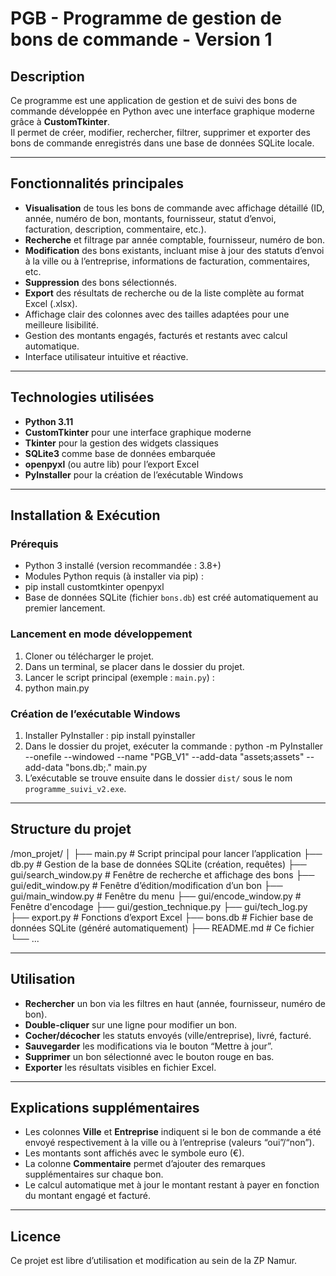 # PGB - Programme de gestion de bons de commande - Version 1

## Description

Ce programme est une application de gestion et de suivi des bons de commande développée en Python avec une interface graphique moderne grâce à **CustomTkinter**.  
Il permet de créer, modifier, rechercher, filtrer, supprimer et exporter des bons de commande enregistrés dans une base de données SQLite locale.

---

## Fonctionnalités principales

- **Visualisation** de tous les bons de commande avec affichage détaillé (ID, année, numéro de bon, montants, fournisseur, statut d’envoi, facturation, description, commentaire, etc.).
- **Recherche** et filtrage par année comptable, fournisseur, numéro de bon.
- **Modification** des bons existants, incluant mise à jour des statuts d’envoi à la ville ou à l’entreprise, informations de facturation, commentaires, etc.
- **Suppression** des bons sélectionnés.
- **Export** des résultats de recherche ou de la liste complète au format Excel (.xlsx).
- Affichage clair des colonnes avec des tailles adaptées pour une meilleure lisibilité.
- Gestion des montants engagés, facturés et restants avec calcul automatique.
- Interface utilisateur intuitive et réactive.

---

## Technologies utilisées

- **Python 3.11**
- **CustomTkinter** pour une interface graphique moderne
- **Tkinter** pour la gestion des widgets classiques
- **SQLite3** comme base de données embarquée
- **openpyxl** (ou autre lib) pour l’export Excel
- **PyInstaller** pour la création de l’exécutable Windows

---

## Installation & Exécution

### Prérequis

- Python 3 installé (version recommandée : 3.8+)
- Modules Python requis (à installer via pip) :
- pip install customtkinter openpyxl
- Base de données SQLite (fichier `bons.db`) est créé automatiquement au premier lancement.

### Lancement en mode développement

1. Cloner ou télécharger le projet.
2. Dans un terminal, se placer dans le dossier du projet.
3. Lancer le script principal (exemple : `main.py`) :
4. python main.py


### Création de l’exécutable Windows

1. Installer PyInstaller :
 pip install pyinstaller
2. Dans le dossier du projet, exécuter la commande :
 python -m PyInstaller --onefile --windowed --name "PGB_V1" --add-data "assets;assets" --add-data "bons.db;." main.py
3. L’exécutable se trouve ensuite dans le dossier `dist/` sous le nom `programme_suivi_v2.exe`.

---

## Structure du projet

/mon_projet/
│
├── main.py # Script principal pour lancer l’application
├── db.py # Gestion de la base de données SQLite (création, requêtes)
├── gui/search_window.py # Fenêtre de recherche et affichage des bons
├── gui/edit_window.py # Fenêtre d’édition/modification d’un bon
├── gui/main_window.py # Fenêtre du menu
├── gui/encode_window.py # Fenêtre d'encodage
├── gui/gestion_technique.py
├── gui/tech_log.py
├── export.py # Fonctions d’export Excel
├── bons.db # Fichier base de données SQLite (généré automatiquement)
├── README.md # Ce fichier
└── ...


---

## Utilisation

- **Rechercher** un bon via les filtres en haut (année, fournisseur, numéro de bon).
- **Double-cliquer** sur une ligne pour modifier un bon.
- **Cocher/décocher** les statuts envoyés (ville/entreprise), livré, facturé.
- **Sauvegarder** les modifications via le bouton “Mettre à jour”.
- **Supprimer** un bon sélectionné avec le bouton rouge en bas.
- **Exporter** les résultats visibles en fichier Excel.

---

## Explications supplémentaires

- Les colonnes **Ville** et **Entreprise** indiquent si le bon de commande a été envoyé respectivement à la ville ou à l’entreprise (valeurs “oui”/“non”).
- Les montants sont affichés avec le symbole euro (€).
- La colonne **Commentaire** permet d’ajouter des remarques supplémentaires sur chaque bon.
- Le calcul automatique met à jour le montant restant à payer en fonction du montant engagé et facturé.


---

## Licence

Ce projet est libre d’utilisation et modification au sein de la ZP Namur.
